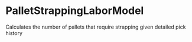 # PalletStrappingLaborModel
Calculates the number of pallets that require strapping given detailed pick history
